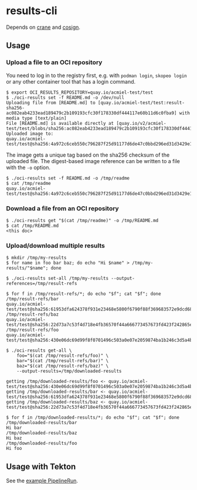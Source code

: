 # results-cli

Depends on [crane](https://github.com/google/go-containerregistry/tree/main/cmd/crane)
and [cosign](https://github.com/sigstore/cosign).

## Usage

### Upload a file to an OCI repository

You need to log in to the registry first, e.g. with `podman login`, `skopeo login`
or any other container tool that has a login command.

```shell
$ export OCI_RESULTS_REPOSITORY=quay.io/acmiel-test/test
$ ./oci-results set -f README.md -o /dev/null
Uploading file from [README.md] to [quay.io/acmiel-test/test:result-sha256-ac082eab4233ead189479c2b109193cfc30f178330df444117e60b11d6c0fba9] with media type [text/plain]
File [README.md] is available directly at [quay.io/v2/acmiel-test/test/blobs/sha256:ac082eab4233ead189479c2b109193cfc30f178330df444117e60b11d6c0fba9]
Uploaded image to:
quay.io/acmiel-test/test@sha256:4a972c6ceb550c796287f25d91177d6de47c0bbd296ed31d3429e1da8c907b07
```

The image gets a unique tag based on the sha256 checksum of the uploaded file. The
digest-based image reference can be written to a file with the `-o` option.

```shell
$ ./oci-results set -f README.md -o /tmp/readme
$ cat /tmp/readme
quay.io/acmiel-test/test@sha256:4a972c6ceb550c796287f25d91177d6de47c0bbd296ed31d3429e1da8c907b07
```

### Download a file from an OCI repository

```shell
$ ./oci-results get "$(cat /tmp/readme)" -o /tmp/README.md
$ cat /tmp/README.md
<this doc>
```

### Upload/download multiple results

```shell
$ mkdir /tmp/my-results
$ for name in foo bar baz; do echo "Hi $name" > /tmp/my-results/"$name"; done

$ ./oci-results set-all /tmp/my-results --output-references=/tmp/result-refs

$ for f in /tmp/result-refs/*; do echo "$f"; cat "$f"; done
/tmp/result-refs/bar
quay.io/acmiel-test/test@sha256:61953dfa624378f931e23468e5800f6790f88f369683572e9dcd685ed5775745
/tmp/result-refs/baz
quay.io/acmiel-test/test@sha256:22d73a7c53f4d718e4fb36570f44a666773457673fd423f242865e7c890132bc
/tmp/result-refs/foo
quay.io/acmiel-test/test@sha256:430e06dc69d99f8f0701496c503a0e07e2059874ba1b246c3d5a4b4f8ae7f13e
```

```shell
$ ./oci-results get-all \
    foo="$(cat /tmp/result-refs/foo)" \
    bar="$(cat /tmp/result-refs/bar)" \
    baz="$(cat /tmp/result-refs/baz)" \
    --output-results=/tmp/downloaded-results

getting /tmp/downloaded-results/foo <- quay.io/acmiel-test/test@sha256:430e06dc69d99f8f0701496c503a0e07e2059874ba1b246c3d5a4b4f8ae7f13e
getting /tmp/downloaded-results/bar <- quay.io/acmiel-test/test@sha256:61953dfa624378f931e23468e5800f6790f88f369683572e9dcd685ed5775745
getting /tmp/downloaded-results/baz <- quay.io/acmiel-test/test@sha256:22d73a7c53f4d718e4fb36570f44a666773457673fd423f242865e7c890132bc

$ for f in /tmp/downloaded-results/*; do echo "$f"; cat "$f"; done
/tmp/downloaded-results/bar
Hi bar
/tmp/downloaded-results/baz
Hi baz
/tmp/downloaded-results/foo
Hi foo
```

## Usage with Tekton

See the [example PipelineRun](./ppr-oci-results.yaml).
